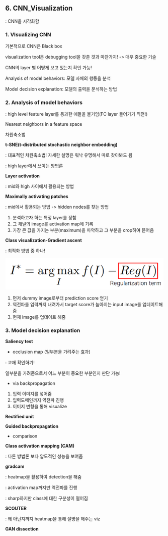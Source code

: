 ## 6. CNN_Visualization

: CNN을 시각화함



### 1. VIsualizing CNN

기본적으로 CNN은 Black box 

visualization tool은 debugging tool을 갖춘 것과 마찬가지! -> 매우 중요한 기술

CNN의 layer 별 어떻게 보고 있는지 확인 가능!



Analysis of model behaviors: 모델 자체의 행동을 분석

Model decision explanation: 모델의 출력을 분석하는 방법



### 2. Analysis of model behaviors

: high level feature layer를 통과한 애들을 볼거임(FC layer 들어가기 직전!)



Nearest neighbors in a feature space



차원축소법



**t-SNE(t-distributed stochastic neighbor embedding)**

: 대표적인 차원축소법! 자세한 설명은 워낙 유명해서 따로 찾아봐도 됨

: high layer에서 쓰이는 방법론



**Layer activation**

: mid와 high 사이에서 활용되는 방법



**Maximally activating patches**

: mid에서 활용되는 방법 -> hidden nodes를 찾는 방법

1. 분석하고자 하는 특정 layer를 정함
2. 그 채널의 image를 activation map에 기록
3. 가장 큰 값을 가지는 부분(maximum)을 파악하고 그 부분을 crop하여 뜯어옴



**Class visualization-Gradient ascent**

: 최적화 방법 중 하나!

![image-20221017115603200](6_CNN_Visualization.assets/image-20221017115603200.png)

1. 먼저 dummy image로부터 prediction score 얻기
2. 역전파를 입력까지 내려가서 target score가 높아지는 input image를 업데이트해줌
3. 현재 image를 업데이트 해줌



### 3. Model decision explanation



**Saliency test**



- occlusion map (일부분을 가려주는 효과)

: 교재 확인하기!

일부분을 가려줌으로서 어느 부분이 중요한 부분인지 판단 가능!



- via backpropagation

1. 입력 이미지를 넣어줌
2. 입력도메인까지 역전파 진행
3. 이미지 변형을 통해 visualize



**Rectified unit**



**Guided backpropagation**

- comparison



**Class activation mapping (CAM)**

: 다른 방법론 보다 압도적인 성능을 보여줌



**gradcam**

: heatmap을 활용하여 detection을 해줌

: activation map까지만 역전파를 진행

: sharp하지만 class에 대한 구분성이 떨어짐



**SCOUTER**

: 왜 아닌지까지 heatmap을 통해 설명을 해주는 viz



**GAN dissection**